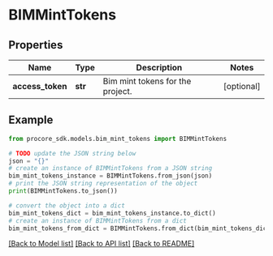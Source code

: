 # BIMMintTokens


## Properties

Name | Type | Description | Notes
------------ | ------------- | ------------- | -------------
**access_token** | **str** | Bim mint tokens for the project. | [optional] 

## Example

```python
from procore_sdk.models.bim_mint_tokens import BIMMintTokens

# TODO update the JSON string below
json = "{}"
# create an instance of BIMMintTokens from a JSON string
bim_mint_tokens_instance = BIMMintTokens.from_json(json)
# print the JSON string representation of the object
print(BIMMintTokens.to_json())

# convert the object into a dict
bim_mint_tokens_dict = bim_mint_tokens_instance.to_dict()
# create an instance of BIMMintTokens from a dict
bim_mint_tokens_from_dict = BIMMintTokens.from_dict(bim_mint_tokens_dict)
```
[[Back to Model list]](../README.md#documentation-for-models) [[Back to API list]](../README.md#documentation-for-api-endpoints) [[Back to README]](../README.md)


